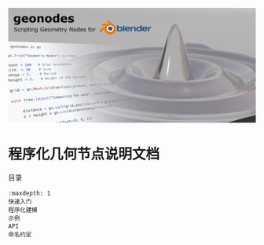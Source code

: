 ![](_static/images/geonodes.png)
# 程序化几何节点说明文档

目录

```{toctree}
:maxdepth: 1
快速入门
程序化建模
示例
API
命名约定
```
